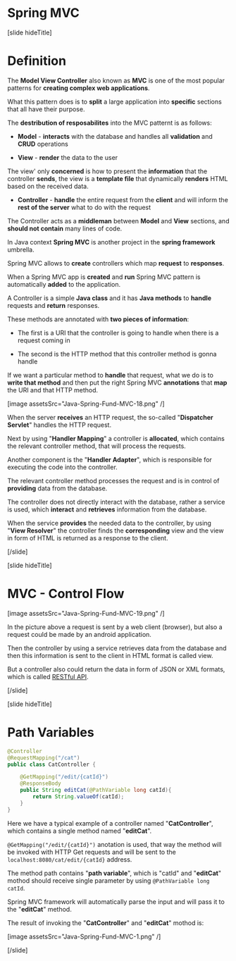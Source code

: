 # Spring MVC

[slide hideTitle]
# Definition

The **Model View Controller** also known as **MVC** is one of the most popular patterns for **creating complex web applications**.

What this pattern does is to **split** a large application into **specific** sections that all have their purpose.

The **destribution of resposabilites** into the MVC patternt is as follows: 

- **Model** - **interacts** with the database and handles all **validation** and **CRUD** operations

- **View** - **render** the data to the user

The view' only **concerned** is how to present the **information** that the controller **sends**, the view is a **template file** that dynamically **renders** HTML based on the received data.

- **Controller** - **handle** the entire request from the **client** and will inform the **rest of the server** what to do with the request

The Controller acts as a **middleman** between **Model** and **View** sections, and **should not contain** many lines of code.

In Java context **Spring MVC** is another project in the **spring framework** umbrella.

Spring MVC allows to **create** controllers which map **request** to **responses**.

When a Spring MVC app is **created** and **run** Spring MVC pattern is automatically **added** to the application. 

A Controller is a simple **Java class** and it has **Java methods** to **handle** requests and **return** responses.

These methods are annotated with **two pieces of information**:

- The first is a URI that the controller is going to handle when there is a request coming in 

- The second is the HTTP method that this controller method is gonna handle

If we want a particular method to **handle** that request, what we do is to **write that method** and then put the right Spring MVC **annotations** that **map** the URI and that HTTP method.

[image assetsSrc="Java-Spring-Fund-MVC-18.png" /]

When the server **receives** an HTTP request, the so-called "**Dispatcher Servlet**" handles the HTTP request.

Next by using "**Handler Mapping**" a controller is **allocated**, which contains the relevant controller method, that will process the requests. 

Another component is the "**Handler Adapter**", which is responsible for executing the code into the controller.

The relevant controller method processes the request and is in control of **providing** data from the database.

The controller does not directly interact with the database, rather a service is used, which **interact** and **retrieves** information from the database.

When the service **provides** the needed data to the controller, by using "**View Resolver**" the controller finds the **corresponding** view and the view in form of HTML is returned as a response to the client.

[/slide]

[slide hideTitle]
# MVC - Control Flow

[image assetsSrc="Java-Spring-Fund-MVC-19.png" /]

In the picture above a request is sent by a web client (browser), but also a request could be made by an android application.

Then the controller by using a service retrieves data from the database and then this information is sent to the client in HTML format is called view. 

But a controller also could return the data in form of JSON or XML formats, which is called [RESTful API](https://en.wikipedia.org/wiki/Representational_state_transfer).

[/slide]

[slide hideTitle]
# Path Variables

```java
@Controller
@RequestMapping("/cat")
public class CatController {

    @GetMapping("/edit/{catId}")
    @ResponseBody
    public String editCat(@PathVariable long catId){
        return String.valueOf(catId);
    }
}

```

Here we have a typical example of a controller named "**CatController**", which contains a single method named "**editCat**".

`@GetMapping("/edit/{catId}")` anotation is used, that way the method will be invoked with HTTP Get requests and will be sent to the `localhost:8080/cat/edit/{catId}` address.

The method path contains "**path variable**", which is "catId" and "**editCat**" mothod should receive single parameter by using `@PathVariable long catId`.

Spring MVC framework will automatically parse the input and will pass it to the "**editCat**" method.

The result of invoking the "**CatController**" and "**editCat**" mothod is:

[image assetsSrc="Java-Spring-Fund-MVC-1.png" /]

[/slide]